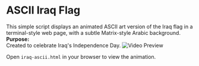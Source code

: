 # ASCII Iraq Flag

This simple script displays an animated ASCII art version of the Iraq flag in a terminal-style web page, with a subtle Matrix-style Arabic background.
**Purpose:**  
Created to celebrate Iraq's Independence Day.
![Video Preview](https://media2.giphy.com/media/v1.Y2lkPTc5MGI3NjExeHA3N3dnODVsdDU3M3BiejluZmdxaDBmMjhsdzM4M2EwaXdhdXJ1eiZlcD12MV9pbnRlcm5hbF9naWZfYnlfaWQmY3Q9Zw/PYyurNM7vQIMtQI0Q5/giphy.gif)

Open `iraq-ascii.html` in your browser to view the animation.

